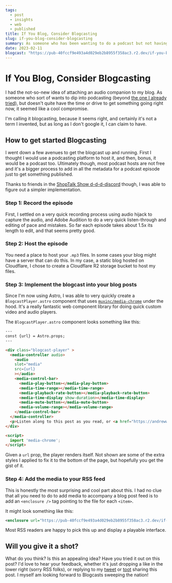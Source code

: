 ```yaml
---
tags: 
  - post
  - insights
  - web
  - published
title: If You Blog, Consider Blogcasting
slug: if-you-blog-consider-blogcasting
summary: As someone who has been wanting to do a podcast but not having time for it. Blogcasting seems like a great middle-ground solution.
date: 2023-02-11
blogcast: "https://pub-40fccf9e493a4d029eb2b8955f358ac3.r2.dev/if-you-blog-consider-blogcasting.mp3"
---
```


# If You Blog, Consider Blogcasting

I had the not-so-new idea of attaching an audio companion to my blog. As someone who sort of wants to dip into podcasting (beyond [the one I already tried](https://spotifyanchor-web.app.link/e/WA1kAZiJjxb)), but doesn't quite have the time or drive to get something going right now, it seemed like a cool compromise.

I'm calling it blogcasting, because it seems right, and certainly it's not a term I invented, but as long as I don't google it, I can claim to have.

## How to get started Blogcasting

I went down a few avenues to get the blogcast up and running. First I thought I would use a podcasting platform to host it, and then, bonus, it would be a podcast too. Ultimately though, most podcast hosts are not free and it's a bigger process to add in all the metadata for a podcast episode just to get something published.

Thanks to friends in the [ShopTalk Show d-d-d-discord](https://www.patreon.com/shoptalkshow/posts) though, I was able to figure out a simpler implementation.

### Step 1: Record the episode

First, I settled on a very quick recording process using audio hijack to capture the audio, and Adobe Audition to do a very quick listen-through and editing of pace and mistakes. So far each episode takes about 1.5x its length to edit, and that seems pretty good.

### Step 2: Host the episode

You need a place to host your `.mp3` files. In some cases your blog might have a server that can do this. In my case, a static blog hosted on Cloudflare, I chose to create a Cloudflare R2 storage bucket to host my files.

### Step 3: Implement the blogcast into your blog posts

Since I'm now using Astro, I was able to very quickly create a `BlogcastPlayer.astro` component that uses [`muxinc/media-chrome`](https://github.com/muxinc/media-chrome) under the hood. It's a really fantastic web component library for doing quick custom video and audio players.

The `BlogcastPlayer.astro` component looks something like this:

```html
---
const {url} = Astro.props;
---

<div class="blogcast-player" >
  <media-controller audio>
    <audio
    slot="media"
    src={url}
    ></audio>
    <media-control-bar>
      <media-play-button></media-play-button>
      <media-time-range></media-time-range>
      <media-playback-rate-button></media-playback-rate-button>
      <media-time-display show-duration></media-time-display>
      <media-mute-button></media-mute-button>
      <media-volume-range></media-volume-range>
    </media-control-bar>
  </media-controller>
  <p>Listen along to this post as you read, or <a href="https://andrewwalpole.com/feed.xml">subscribe to the blog</a></p>
</div>

<script>
  import 'media-chrome';
</script>
```

Given a `url` prop, the player renders itself. Not shown are some of the extra styles I applied to fix it to the bottom of the page, but hopefully you get the gist of it.

### Step 4: Add the media to your RSS feed

This is honestly the most surprising and cool part about this. I had no clue that all you need to do to add media to accompany a blog post feed is to add an `<enclosure />` tag pointing to the file for each `<item>`.

It might look something like this:

```xml
<enclosure url="https://pub-40fccf9e493a4d029eb2b8955f358ac3.r2.dev/if-you-blog-consider-blogcasting.mp3" type="audio/mp3"/>
```

Most RSS readers are happy to pick this up and display a playable interface.

## Will you give it a shot?

What do you think? Is this an appealing idea? Have you tried it out on this post? I'd love to hear your feedback, whether it's just dropping a like in the lower right (sorry RSS folks), or replying to my [tweet](https://twitter.com/walpolea/status/1624206212937191424?s=20&t=yuD8VWXotnPgkJSKT6JGPQ) or [toot](https://mastodon.online/@walpolea/109843310354666047) sharing this post. I myself am looking forward to Blogcasts sweeping the nation!